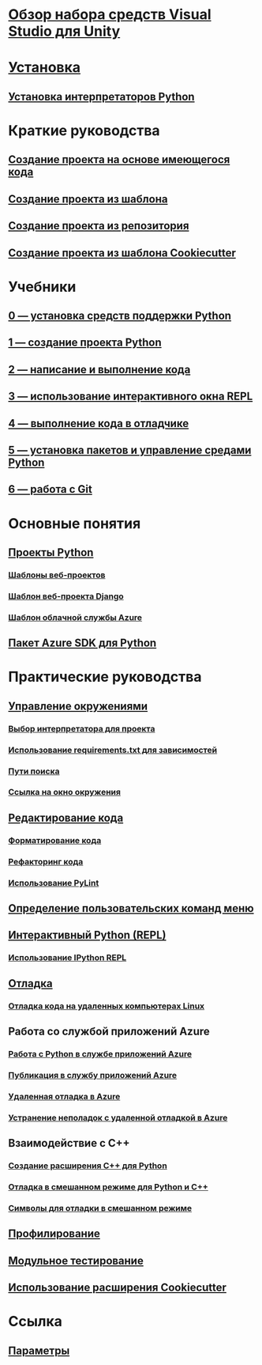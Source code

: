 # [Обзор набора средств Visual Studio для Unity](overview-of-python-tools-for-visual-studio.md)
# [Установка](installing-python-support-in-visual-studio.md)
## [Установка интерпретаторов Python](installing-python-interpreters.md)
# Краткие руководства
## [Создание проекта на основе имеющегося кода](quickstart-01-project-from-existing.md)
## [Создание проекта из шаблона](quickstart-02-python-in-visual-studio-project-from-template.md)
## [Создание проекта из репозитория](quickstart-03-python-in-visual-studio-project-from-repository.md)
## [Создание проекта из шаблона Cookiecutter](quickstart-04-python-in-visual-studio-project-from-cookiecutter.md)
# Учебники
## [0 — установка средств поддержки Python](tutorial-working-with-python-in-visual-studio-step-00-installation.md)
## [1 — создание проекта Python](tutorial-working-with-python-in-visual-studio-step-01-create-project.md)
## [2 — написание и выполнение кода](tutorial-working-with-python-in-visual-studio-step-02-writing-code.md)
## [3 — использование интерактивного окна REPL](tutorial-working-with-python-in-visual-studio-step-03-interactive-repl.md)
## [4 — выполнение кода в отладчике](tutorial-working-with-python-in-visual-studio-step-04-debugging.md)
## [5 — установка пакетов и управление средами Python](tutorial-working-with-python-in-visual-studio-step-05-installing-packages.md)
## [6 — работа с Git](tutorial-working-with-python-in-visual-studio-step-06-working-with-git.md)
# Основные понятия
## [Проекты Python](managing-python-projects-in-visual-studio.md)
### [Шаблоны веб-проектов](python-web-application-project-templates.md)
### [Шаблон веб-проекта Django](python-django-web-application-project-template.md)
### [Шаблон облачной службы Azure](python-azure-cloud-service-project-template.md)
## [Пакет Azure SDK для Python](azure-sdk-for-python.md)
# Практические руководства
## [Управление окружениями](managing-python-environments-in-visual-studio.md)
### [Выбор интерпретатора для проекта](selecting-a-python-environment-for-a-project.md)
### [Использование requirements.txt для зависимостей](managing-required-packages-with-requirements-txt.md)
### [Пути поиска](search-paths.md)
### [Ссылка на окно окружения](python-environments-window-tab-reference.md)
## [Редактирование кода](editing-python-code-in-visual-studio.md)
### [Форматирование кода](formatting-python-code.md)
### [Рефакторинг кода](refactoring-python-code.md)
### [Использование PyLint](linting-python-code.md)
## [Определение пользовательских команд меню](defining-custom-python-project-commands.md)
## [Интерактивный Python (REPL)](python-interactive-repl-in-visual-studio.md)
### [Использование IPython REPL](interactive-repl-ipython.md)
## [Отладка](debugging-python-in-visual-studio.md)
### [Отладка кода на удаленных компьютерах Linux](debugging-python-code-on-remote-linux-machines.md)
## Работа со службой приложений Azure
### [Работа с Python в службе приложений Azure](managing-python-on-azure-app-service.md)
### [Публикация в службу приложений Azure](publishing-python-web-applications-to-azure-from-visual-studio.md)
### [Удаленная отладка в Azure](debugging-remote-python-code-on-azure.md)
### [Устранение неполадок с удаленной отладкой в Azure](debugging-remote-python-code-on-azure-troubleshooting.md)
## Взаимодействие с C++
### [Создание расширения C++ для Python](working-with-c-cpp-python-in-visual-studio.md)
### [Отладка в смешанном режиме для Python и C++](debugging-mixed-mode-c-cpp-python-in-visual-studio.md)
### [Символы для отладки в смешанном режиме](debugging-symbols-for-mixed-mode-c-cpp-python.md)
## [Профилирование](profiling-python-code-in-visual-studio.md)
## [Модульное тестирование](unit-testing-python-in-visual-studio.md)
## [Использование расширения Cookiecutter](using-python-cookiecutter-templates.md)
# Ссылка
## [Параметры](python-support-options-and-settings-in-visual-studio.md)
